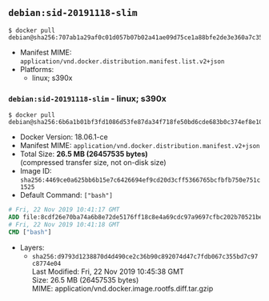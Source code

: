 ## `debian:sid-20191118-slim`

```console
$ docker pull debian@sha256:707ab1a29af0c01d057b07b02a41ae09d75ce1a88bfe2de3e360a7c357a86e44
```

-	Manifest MIME: `application/vnd.docker.distribution.manifest.list.v2+json`
-	Platforms:
	-	linux; s390x

### `debian:sid-20191118-slim` - linux; s390x

```console
$ docker pull debian@sha256:6b6a1b01bf3fd1086d53fe87da34f718fe50bd6cde683b0c374ef8e10c871831
```

-	Docker Version: 18.06.1-ce
-	Manifest MIME: `application/vnd.docker.distribution.manifest.v2+json`
-	Total Size: **26.5 MB (26457535 bytes)**  
	(compressed transfer size, not on-disk size)
-	Image ID: `sha256:4469ce0a625bb6b15e7c6426694ef9cd20d3cff5366765bcfbfb750e751c1525`
-	Default Command: `["bash"]`

```dockerfile
# Fri, 22 Nov 2019 10:41:17 GMT
ADD file:8cdf26e70ba74a6b8e72de5176ff18c8e4a69cdc97a9697cfbc202b70521be54 in / 
# Fri, 22 Nov 2019 10:41:18 GMT
CMD ["bash"]
```

-	Layers:
	-	`sha256:d9793d1238870d4d490ce2c36b90c892074d47c7fdb067c355bd7c97c8774e04`  
		Last Modified: Fri, 22 Nov 2019 10:45:38 GMT  
		Size: 26.5 MB (26457535 bytes)  
		MIME: application/vnd.docker.image.rootfs.diff.tar.gzip
